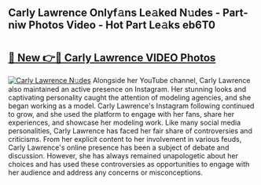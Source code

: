 ## Carly Lawrence Onlyf𝚊ns Le𝚊ked N𝚞des - Part-niw Photos Video - Hot Part Le𝚊ks eb6T0

# <h2><a href="http://ab71302.deff.icu/?id=Carly+Lawrence">🔗 New 👉🔴 Carly Lawrence VIDEO Photos</a></h2>

[![Carly Lawrence N𝚞des](https://i.imgur.com/rIISA9y.gif)](http://ab71302.deff.icu/?id=Carly+Lawrence)
Alongside her YouTube channel, Carly Lawrence also maintained an active presence on Instagram. Her stunning looks and captivating personality caught the attention of modeling agencies, and she began working as a model. Carly Lawrence's Instagram following continued to grow, and she used the platform to engage with her fans, share her experiences, and showcase her modeling work. Like many social media personalities, Carly Lawrence has faced her fair share of controversies and criticisms. From her explicit content to her involvement in various feuds, Carly Lawrence's online presence has been a subject of debate and discussion. However, she has always remained unapologetic about her choices and has used these controversies as opportunities to engage with her audience and address any concerns or misconceptions.
